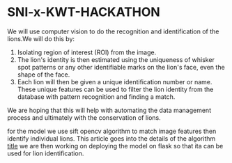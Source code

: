 # SNI-x-KWT-HACKATHON


We will use computer vision to do the recognition and identification of the lions.We will do this by:
1. Isolating region of interest (ROI) from the image.
2. The lion's identity is then estimated using the uniqueness of whisker spot patterns or any other identifiable marks on the lion's face, even the shape of the face.
3. Each lion will then be given a unique identification number or name.
These unique features can be used to filter the lion identity from the database with pattern recognition and finding a match.

We are hoping that this will help with automating the data management process and ultimately with the conservation of lions.


for the model we use sift opencv algorithm to match image features then identify individual lions.
This article goes into the details of the algorithm
 	[title](https://medium.com/data-breach/introduction-to-sift-scale-invariant-feature-transform-65d7f3a72d40)
 we are then working on deploying the model on flask so that ita can be used for lion identification.

